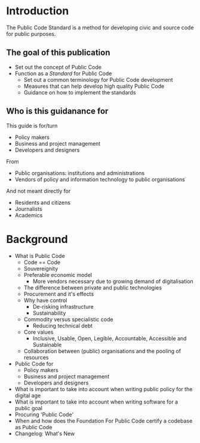 # Introduction

The Public Code Standard is a method for developing civic and source code for public purposes.

## The goal of this publication

- Set out the concept of Public Code
- Function as a *Standard* for Public Code
    - Set out a common terminology for Public Code development
    - Measures that can help develop high quality Public Code
    - Guidance on how to implement the standards


## Who is this guidanance for

This guide is for/turn

- Policy makers
- Business and project management
- Developers and designers

From

- Public organisations: institutions and administrations
- Vendors of policy and information technology to public organisations

And not meant directly for

- Residents and citizens
- Journalists
- Academics

# Background

- What is Public Code
    - Code == Code
    - Souvereignity
    - Preferable economic model
        - More vendors necessary due to growing demand of digitalisation
    - The difference between private and public technologies
    - Procurement and it's effects
    - Why have control
        - De-risking infrastructure
        - Sustainability
    - Commodity versus specialistic code
        - Reducing technical debt
    - Core values
        - Inclusive, Usable, Open, Legible, Accountable, Accessible and Sustainable
    - Collaboration between (public) organisations and the pooling of resources
- Public Code for
    - Policy makers
    - Business and project management
    - Developers and designers
- What is important to take into account when writing public policy for the digital age
- What is important to take into account when writing software for a public goal
- Procuring 'Public Code'
- When and how does the Foundation For Public Code certify a codebase as Public Code
- Changelog: What's New

